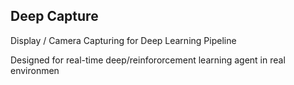 ## Deep Capture

Display / Camera Capturing for Deep Learning Pipeline

Designed for real-time deep/reinfororcement learning agent in real environmen